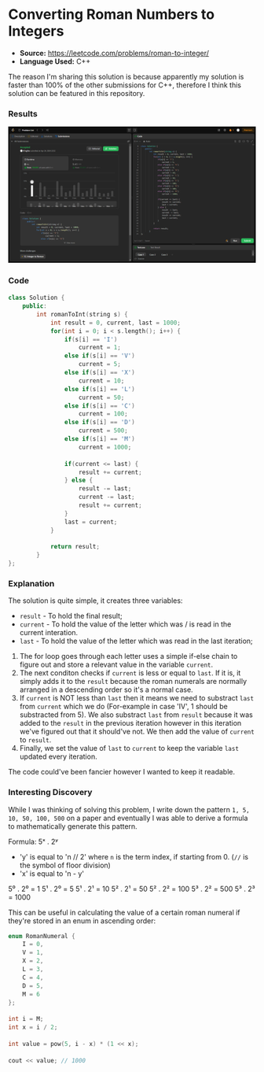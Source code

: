 # Converting Roman Numbers to Integers

- **Source:** https://leetcode.com/problems/roman-to-integer/
- **Language Used:** C++

The reason I'm sharing this solution is because apparently my solution is faster than 100% of the other submissions for C++, therefore I think this solution can be featured in this repository.

### Results
<img src="https://github.com/Mou1z/CodeLab/blob/main/romanToInt%20Problem/result.PNG">

### Code
```cpp
class Solution {
    public:
        int romanToInt(string s) {
            int result = 0, current, last = 1000;
            for(int i = 0; i < s.length(); i++) {
                if(s[i] == 'I')
                    current = 1;
                else if(s[i] == 'V')
                    current = 5;
                else if(s[i] == 'X')
                    current = 10;
                else if(s[i] == 'L')
                    current = 50;
                else if(s[i] == 'C')
                    current = 100;
                else if(s[i] == 'D')
                    current = 500;
                else if(s[i] == 'M')
                    current = 1000;
                
                if(current <= last) {
                    result += current;
                } else {
                    result -= last;
                    current -= last;
                    result += current;
                }
                last = current;
            }

            return result;
        }
};
```

### Explanation
The solution is quite simple, it creates three variables:
- `result` - To hold the final result;
- `current` - To hold the value of the letter which was / is read in the current interation.
- `last` - To hold the value of the letter which was read in the last iteration;

1. The for loop goes through each letter uses a simple if-else chain to figure out and store a relevant value in the variable `current`.
2. The next conditon checks if `current` is less or equal to `last`. If it is, it simply adds it to the `result` because the roman numerals are normally arranged in a descending order so it's a normal case. 
2. If `current` is NOT less than `last` then it means we need to substract `last` from `current` which we do (For-example in case 'IV', 1 should be substracted from 5). We also substract `last` from `result` because it was added to the `result` in the previous iteration however in this iteration we've figured out that it should've not. We then add the value of `current` to `result`.
3. Finally, we set the value of `last` to `current` to keep the variable `last` updated every iteration.

The code could've been fancier however I wanted to keep it readable.

### Interesting Discovery
While I was thinking of solving this problem, I write down the pattern `1, 5, 10, 50, 100, 500` on a paper and eventually I was able to derive a formula to mathematically generate this pattern.

Formula: 5ˣ . 2ʸ
- 'y' is equal to 'n // 2' where `n` is the term index, if starting from 0. (`//` is the symbol of floor division)
- 'x' is equal to 'n - y'

5⁰ . 2⁰ = 1
5¹ . 2⁰ = 5
5¹ . 2¹ = 10
5² . 2¹ = 50
5² . 2² = 100
5³ . 2² = 500
5³ . 2³ = 1000

This can be useful in calculating the value of a certain roman numeral if they're stored in an enum in ascending order:
```cpp
enum RomanNumeral {
    I = 0,
    V = 1,
    X = 2,
    L = 3,
    C = 4,
    D = 5,
    M = 6
};

int i = M;
int x = i / 2;

int value = pow(5, i - x) * (1 << x);

cout << value; // 1000
```